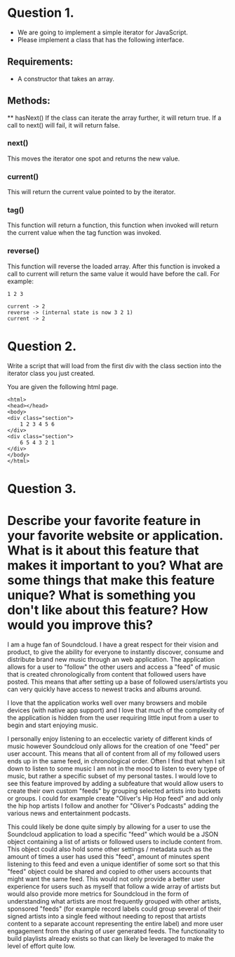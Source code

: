 # Question 1.
 
* We are going to implement a simple iterator for JavaScript.
* Please implement a class that has the following interface.

## Requirements:
* A constructor that takes an array.
 
## Methods:
** hasNext()
If the class can iterate the array further, it will return true.
If a call to next() will fail, it will return false.
 
### next()
This moves the iterator one spot and returns the new value.
 
### current()
This will return the current value pointed to by the iterator.
 
### tag()
This function will return a function, this function when invoked will return 
the current value when the tag function was invoked. 
 
### reverse() 
This function will reverse the loaded array. After this function is invoked a 
call to current will return the same value it would have before the call.
For example:

```
1 2 3
 
current -> 2
reverse -> (internal state is now 3 2 1)
current -> 2
```

# Question 2.
Write a script that will load from the first div with the class section into the iterator class you just created.

You are given the following html page.

```
<html>
<head></head>
<body>
<div class="section">
    1 2 3 4 5 6
</div>
<div class="section">
    6 5 4 3 2 1
</div>
</body>
</html>
```

# Question 3.
Describe your favorite feature in your favorite website or application.
What is it about this feature that makes it important to you?
What are some things that make this feature unique? What is something
you don't like about this feature? How would you improve this?
====

I am a huge fan of Soundcloud. I have a great respect for their vision and product, to give the ability for everyone to instantly discover, consume and distribute brand new music through an web application. The application allows for a user to "follow" the other users and access a "feed" of music that is created chronologically from content that followed users have posted. This means that after setting up a base of followed users/artists you can very quickly have access to newest tracks and albums around.

I love that the application works well over many browsers and mobile devices (with native app support) and I love that much of the complexity of the application is hidden from the user requiring little input from a user to begin and start enjoying music. 

I personally enjoy listening to an eccelectic variety of different kinds of music however Soundcloud only allows for the creation of one "feed" per user account. This means that all of content from all of my followed users ends up in the same feed, in chronological order. Often I find that when I sit down to listen to some music I am not in the mood to listen to every type of music, but rather a specific subset of my personal tastes. I would love to see this feature improved by adding a subfeature that would allow users to create their own custom "feeds" by grouping selected artists into buckets or groups. I could for example create "Oliver's Hip Hop feed" and add only the hip hop artists I follow and another for "Oliver's Podcasts" adding the various news and entertainment podcasts. 

This could likely be done quite simply by allowing for a user to use the Soundcloud application to load a specific "feed" which would be a JSON object containing a list of artists or followed users to include content from. This object could also hold some other settings / metadata such as the amount of times a user has used this "feed", amount of minutes spent listening to this feed and even a unique identifier of some sort so that this "feed" object could be shared and copied to other users accounts that might want the same feed. This would not only provide a better user experience for users such as myself that follow a wide array of artists but would also provide more metrics for Soundcloud in the form of understanding what artists are most frequently grouped with other artists, sponsored "feeds" (for example record labels could group several of their signed artists into a single feed without needing to repost that artists content to a separate account representing the entire label) and more user engagement from the sharing of user generated feeds. The functionality to build playlists already exists so that can likely be leveraged to make the level of effort quite low.